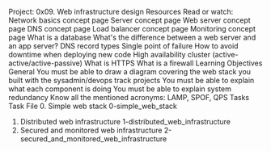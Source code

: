 Project: 0x09. Web infrastructure design
Resources
Read or watch:
Network basics concept page
Server concept page
Web server concept page
DNS concept page
Load balancer concept page
Monitoring concept page
What is a database
What's the difference between a web server and an app server?
DNS record types
Single point of failure
How to avoid downtime when deploying new code
High availability cluster (active-active/active-passive)
What is HTTPS
What is a firewall
Learning Objectives
General
You must be able to draw a diagram covering the web stack you built with the sysadmin/devops track projects
You must be able to explain what each component is doing
You must be able to explain system redundancy
Know all the mentioned acronyms: LAMP, SPOF, QPS
Tasks
Task	File
0. Simple web stack	0-simple_web_stack
1. Distributed web infrastructure	1-distributed_web_infrastructure
2. Secured and monitored web infrastructure	2-secured_and_monitored_web_infrastructure
